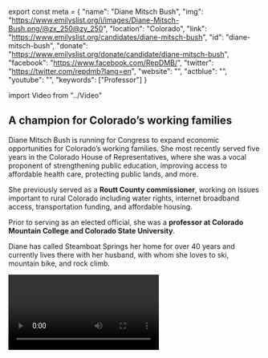 export const meta = {
  "name": "Diane Mitsch Bush",
  "img": "https://www.emilyslist.org/i/images/Diane-Mitsch-Bush.png/@zx_250@zy_250",
  "location": "Colorado",
  "link": "https://www.emilyslist.org/candidates/diane-mitsch-bush",
  "id": "diane-mitsch-bush",
  "donate": "https://www.emilyslist.org/donate/candidate/diane-mitsch-bush",
  "facebook": "https://www.facebook.com/RepDMB/",
  "twitter": "https://twitter.com/repdmb?lang=en",
  "website": "",
  "actblue": "",
  "youtube": "",
  "keywords": ["Professor"]
}

import Video from "../Video"

## A champion for Colorado’s working families

Diane Mitsch Bush is running for Congress to expand economic opportunities for Colorado’s working families. She most recently served five years in the Colorado House of Representatives, where she was a vocal proponent of strengthening public education, improving access to affordable health care, protecting public lands, and more.

She previously served as a **Routt County commissioner**, working on issues important to rural Colorado including water rights, internet broadband access, transportation funding, and affordable housing.

Prior to serving as an elected official, she was a **professor at Colorado Mountain College and Colorado State University**.

Diane has called Steamboat Springs her home for over 40 years and currently lives there with her husband, with whom she loves to ski, mountain bike, and rock climb.

<Video id="mR-4GreTyGs" />

## A former public servant and educator dedicated to expanding economic opportunity

Diane is deeply committed to expanding economic opportunity for rural Coloradans, improving access to affordable health care, and investing in public education. A former educator herself, Diane understands how important high quality public education is in improving the next generation’s economic outcomes. “I believe that high quality public education is the key to opportunity, because it was for me,” she has said. Diane also recognizes the need to invest in job training programs to prepare Colorado’s workers for today’s economy. “I have supported bills to help businesses create good jobs and provide workforce training, including apprenticeships,” she has said. Diane’s commitment to these values will guide her in being a strong voice for Colorado in Congress.

## An opportunity to flip a seat in a deep purple state

Diane is running to flip the 3rd District, which includes Pueblo, the San Luis Valley, and the Western Slope. Diane is running to face incumbent Republican Congressman Scott Tipton, who has voted for President Trump’s disastrous agenda nearly 100 percent of the time, including to take away affordable health care. Coloradans deserve a new voice representing their best interests in Washington, and Diane has proven that she will be that representative. Let’s show her our full support so that hardworking families in the 3rd District will finally have a representative in Congress who speaks for them.
